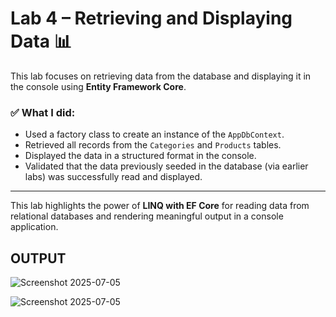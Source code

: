 # Lab 4 – Retrieving and Displaying Data 📊

This lab focuses on retrieving data from the database and displaying it in the console using **Entity Framework Core**.

### ✅ What I did:

- Used a factory class to create an instance of the `AppDbContext`.
- Retrieved all records from the `Categories` and `Products` tables.
- Displayed the data in a structured format in the console.
- Validated that the data previously seeded in the database (via earlier labs) was successfully read and displayed.

---

This lab highlights the power of **LINQ with EF Core** for reading data from relational databases and rendering meaningful output in a console application.

## OUTPUT

![Screenshot 2025-07-05 ](https://github.com/user-attachments/assets/3e7117b1-97ef-4575-a724-de7436c831e1)

![Screenshot 2025-07-05 ](https://github.com/user-attachments/assets/b28499f1-d635-4e5e-a86f-ab209ca54809)

